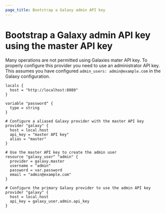 ```yaml
---
page_title: Bootstrap a Galaxy admin API key
---
```

# Bootstrap a Galaxy admin API key using the master API key

Many operations are not permitted using Galaxies mater API key. 
To properly configure this provider you need to use an administrator API key.
This assumes you have configured `admin_users: admin@example.com` in the Galaxy configuration.


```hcl
locals {
  host = "http://localhost:8080"
}

variable "password" {
  type = string
}

# Configure a aliased Galaxy provider with the master API key
provider "galaxy" {
  host = local.host
  api_key = "master API key"
  alias = "master"
}

# Use the master API key to create the admin user
resource "galaxy_user" "admin" {
  provider = galaxy.master
  username = "admin"
  password = var.password
  email = "admin@example.com"
}

# Configure the primary Galaxy provider to use the admin API key
provider "galaxy" {
  host = local.host
  api_key = galaxy_user.admin.api_key
}
```